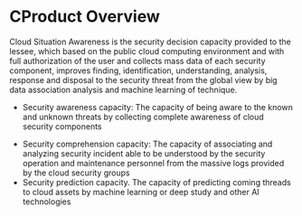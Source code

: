 # CProduct Overview 

Cloud Situation Awareness is the security decision capacity provided to the lessee, which based on the public cloud computing environment and with full authorization of the user and collects mass data of each security component, improves finding, identification, understanding, analysis, response and disposal to the security threat from the global view by big data association analysis and machine learning of technique.

* Security awareness capacity: The capacity of being aware to the known and unknown threats by collecting complete awareness of cloud security components

- Security comprehension capacity: The capacity of associating and analyzing security incident able to be understood by the security operation and maintenance personnel from the massive logs provided by the cloud security groups
- Security prediction capacity. The capacity of predicting coming threads to cloud assets by machine learning or deep study and other AI technologies


